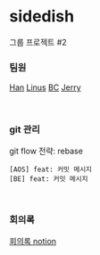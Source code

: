 # sidedish
그룹 프로젝트 #2

### 팀원

[Han](https://github.com/hanchang97)
[Linus](https://github.com/cherrylime69)
[BC](https://github.com/honeySleepr)
[Jerry](https://github.com/jeremy0405)

<br>

### git 관리

git flow 전략: rebase

```
[AOS] feat: 커밋 메시지 
[BE] feat: 커밋 메시지
```

<br>

### 회의록

[회의록 notion](https://tough-carrot-48b.notion.site/4577f4cb58be444c9ca86b6c9eee090e?v=c6b37359108d4ca8b7f594f166c5f40a)

